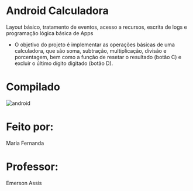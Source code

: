 # Android Calculadora

Layout básico, tratamento de eventos, acesso a recursos, escrita
de logs e programação lógica básica de Apps

* O objetivo do projeto é implementar as operações básicas de uma calculadora, que são soma, subtração, multiplicação, divisão e porcentagem, bem como a função de resetar o resultado (botão C) e excluir o último dígito digitado (botão D).


# Compilado
![android](https://user-images.githubusercontent.com/91507393/231904315-d079c935-ae32-4e14-acc0-7f2afcd8ef9e.png)

# Feito por:
Maria Fernanda 
# Professor:
Emerson Assis
